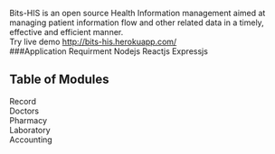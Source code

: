 
Bits-HIS is an open source Health Information management aimed at managing patient information flow
and other related data in a timely, effective and efficient manner. <br />
Try live demo http://bits-his.herokuapp.com/ <br />
###Application Requirment
 Nodejs
 Reactjs
 Expressjs
## Table of Modules
 Record <br /> 
 Doctors <br />
 Pharmacy  <br />
 Laboratory <br />
 Accounting <br />
 
 
